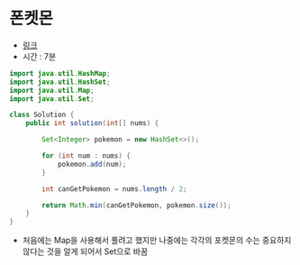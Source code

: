 # 폰켓몬
* [링크](https://school.programmers.co.kr/learn/courses/30/lessons/1845)
* 시간 : 7분


```java
import java.util.HashMap;
import java.util.HashSet;
import java.util.Map;
import java.util.Set;

class Solution {
    public int solution(int[] nums) {

        Set<Integer> pokemon = new HashSet<>();

        for (int num : nums) {
            pokemon.add(num);
        }

        int canGetPokemon = nums.length / 2;

        return Math.min(canGetPokemon, pokemon.size());
    }
}
```

* 처음에는 Map을 사용해서 풀려고 했지만 나중에는 각각의 포켓몬의 수는 중요하지 않다는 것을 알게 되어서 Set으로 바꿈